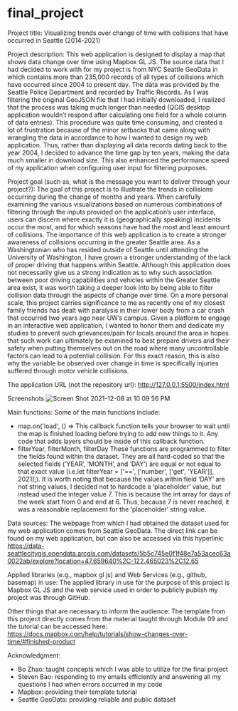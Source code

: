 # final_project

Project title:
Visualizing trends over change of time with collisions that have occurred in Seattle (2014-2021)


Project description:
This web application is designed to display a map that shows data change over time using Mapbox GL JS. The source data that I had decided to work with for my project is from NYC Seattle GeoData in which contains more than 235,000 records of all types of collisions which have occurred since 2004 to present day. The data was provided by the Seattle Police Department and recorded by Traffic Records. As I was filtering the original GeoJSON file that I had initially downloaded, I realized that the process was taking much longer than needed (QGIS desktop application wouldn’t respond after calculating one field for a whole column of data entries). This procedure was quite time consuming, and created a lot of frustration because of the minor setbacks that came along with wrangling the data in accordance to how I wanted to design my web application. Thus, rather than displaying all data records dating back to the year 2004, I decided to advance the time gap by ten years, making the data much smaller in download size. This also enhanced the performance speed of my application when configuring user input for filtering purposes.  

Project goal (such as, what is the message you want to deliver through your project?):
The goal of this project is to illustrate the trends in collisions occurring during the change of months and years. When carefully examining the various visualizations based on numerous combinations of filtering through the inputs provided on the application’s user interface, users can discern where exactly it is (geographically speaking) incidents occur the most, and for which seasons have had the most and least amount of collisions. The importance of this web application is to create a stronger awareness of collisions occurring in the greater Seattle area. As a Washingtonian who has resided outside of Seattle until attending the University of Washington, I have grown a stronger understanding of the lack of proper driving that happens within Seattle. Although this application does not necessarily give us a strong indication as to why such association between poor driving capabilities and vehicles within the Greater Seattle area exist, it was worth taking a deeper look into by being able to filter collision data through the aspects of change over time. On a more personal scale, this project carries significance to me as recently one of my closest family friends has dealt with paralysis in their lower body from a car crash that occurred two years ago near UW’s campus. Given a platform to engage in an interactive web application, I wanted to honor them and dedicate my studies to prevent such grievances/pain for locals around the area in hopes that such work can ultimately be examined to best prepare drivers and their safety when putting themselves out on the road where many uncontrollable factors can lead to a potential collision. For this exact reason, this is also why the variable be observed over change in time is specifically injuries suffered through motor vehicle collisions.


The application URL (not the repository url):
http://127.0.0.1:5500/index.html

Screenshots
![Screen Shot 2021-12-08 at 10 09 56 PM](https://user-images.githubusercontent.com/86577552/145343601-72db171b-3fe7-440f-b2f3-b1a5af55ea10.png)


Main functions:
Some of the main functions include:
- map.on('load', () => 
This callback function tells your browser to wait until the map is finished loading before trying to add new things to it. Any code that adds layers should be inside of this callback function. 
- filterYear, filterMonth, filterDay
These functions are programmed to filter the fields found within the dataset. They are all hard-coded so that the selected fields (‘YEAR’, ‘MONTH’, and ‘DAY’) are equal or not equal to that exact value
(i.e.let filterYear = ['==', ['number', ['get', 'YEAR']], 2021];). It is worth noting that because the values within field ‘DAY’ are not string values, I decided not to hardcode a ‘placeholder’ value, but instead used the integer value 7. This is because the int array for days of the week start from 0 and end at 6. Thus, because 7 is never reached, it was a reasonable replacement for the ‘placeholder’ string value. 

Data sources:
The webpage from which I had obtained the dataset used for my web application comes from Seattle GeoData. The direct link can be found on my web application, but can also be accessed via this hyperlink: https://data-seattlecitygis.opendata.arcgis.com/datasets/5b5c745e0f1f48e7a53acec63a0022ab/explore?location=47.659640%2C-122.465023%2C12.65

Applied libraries (e.g., mapbox gl js) and Web Services (e.g., github, basemap) in use:
The applied library in use for the purpose of this project is Mapbox GL JS and the web service used in order to publicly publish my project was through GitHub. 

Other things that are necessary to inform the audience:
The template from this project directly comes from the material taught through Module 09 and the tutorial can be accessed here: https://docs.mapbox.com/help/tutorials/show-changes-over-time/#finished-product

Acknowledgment:
- Bo Zhao: taught concepts which I was able to utilize for the final project
- Steven Bao: responding to my emails efficiently and answering all my questions I had when errors occurred in my code
- Mapbox: providing their template tutorial
- Seattle GeoData: providing reliable and public dataset
